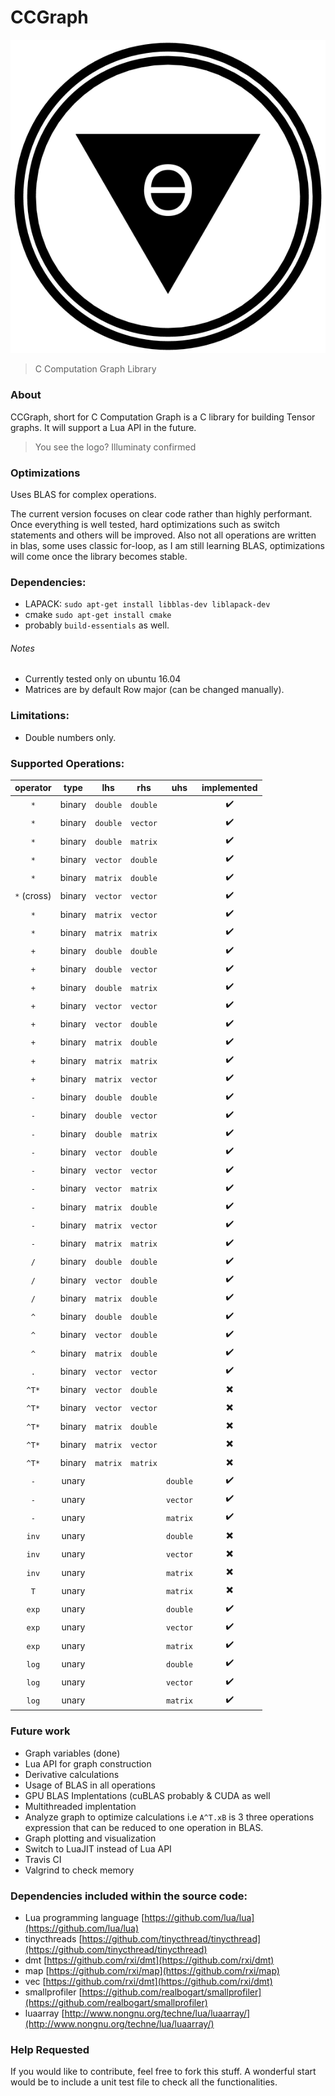 CCGraph
===

![resources/logo.png](resources/logo.png)

> C Computation Graph Library

### About

CCGraph, short for C Computation Graph is a C library for building Tensor graphs.
It will support a Lua API in the future.

> You see the logo? Illuminaty confirmed

### Optimizations
Uses BLAS for complex operations.

The current version focuses on clear code rather than highly performant.
Once everything is well tested, hard optimizations such as switch statements and others will be improved.
Also not all operations are written in blas, some uses classic for-loop, as I am still learning BLAS,
optimizations will come once the library becomes stable.

### Dependencies:

- LAPACK: `sudo apt-get install libblas-dev liblapack-dev`
- cmake `sudo apt-get install cmake`
- probably `build-essentials` as well.

###### Notes

- Currently tested only on ubuntu 16.04
- Matrices are by default Row major (can be changed manually).

### Limitations:
- Double numbers only.

### Supported Operations:

|operator|type|lhs|rhs|uhs|implemented|
|:---:|:---:|:---:|:---:|:---:|:---:|
|`*`|binary|`double`|`double`||:heavy_check_mark:|
|`*`|binary|`double`|`vector`||:heavy_check_mark:|
|`*`|binary|`double`|`matrix`||:heavy_check_mark:|
|`*`|binary|`vector`|`double`||:heavy_check_mark:|
|`*`|binary|`matrix`|`double`||:heavy_check_mark:|
|`*` (cross)|binary|`vector`|`vector`||:heavy_check_mark:|
|`*`|binary|`matrix`|`vector`||:heavy_check_mark:|
|`*`|binary|`matrix`|`matrix`||:heavy_check_mark:|
|`+`|binary|`double`|`double`||:heavy_check_mark:|
|`+`|binary|`double`|`vector`||:heavy_check_mark:|
|`+`|binary|`double`|`matrix`||:heavy_check_mark:|
|`+`|binary|`vector`|`vector`||:heavy_check_mark:|
|`+`|binary|`vector`|`double`||:heavy_check_mark:|
|`+`|binary|`matrix`|`double`||:heavy_check_mark:|
|`+`|binary|`matrix`|`matrix`||:heavy_check_mark:|
|`+`|binary|`matrix`|`vector`||:heavy_check_mark:|
|`-`|binary|`double`|`double`||:heavy_check_mark:|
|`-`|binary|`double`|`vector`||:heavy_check_mark:|
|`-`|binary|`double`|`matrix`||:heavy_check_mark:|
|`-`|binary|`vector`|`double`||:heavy_check_mark:|
|`-`|binary|`vector`|`vector`||:heavy_check_mark:|
|`-`|binary|`vector`|`matrix`||:heavy_check_mark:|
|`-`|binary|`matrix`|`double`||:heavy_check_mark:|
|`-`|binary|`matrix`|`vector`||:heavy_check_mark:|
|`-`|binary|`matrix`|`matrix`||:heavy_check_mark:|
|`/`|binary|`double`|`double`||:heavy_check_mark:|
|`/`|binary|`vector`|`double`||:heavy_check_mark:|
|`/`|binary|`matrix`|`double`||:heavy_check_mark:|
|`^`|binary|`double`|`double`||:heavy_check_mark:|
|`^`|binary|`vector`|`double`||:heavy_check_mark:|
|`^`|binary|`matrix`|`double`||:heavy_check_mark:|
|`.`|binary|`vector`|`vector`||:heavy_check_mark:|
|`^T*`|binary|`vector`|`double`||:heavy_multiplication_x:|
|`^T*`|binary|`vector`|`vector`||:heavy_multiplication_x:|
|`^T*`|binary|`matrix`|`double`||:heavy_multiplication_x:|
|`^T*`|binary|`matrix`|`vector`||:heavy_multiplication_x:|
|`^T*`|binary|`matrix`|`matrix`||:heavy_multiplication_x:|
|`-`|unary|||`double`|:heavy_check_mark:|
|`-`|unary|||`vector`|:heavy_check_mark:|
|`-`|unary|||`matrix`|:heavy_check_mark:|
|`inv`|unary|||`double`|:heavy_multiplication_x:|
|`inv`|unary|||`vector`|:heavy_multiplication_x:|
|`inv`|unary|||`matrix`|:heavy_multiplication_x:|
|`T`|unary|||`matrix`|:heavy_multiplication_x:|
|`exp`|unary|||`double`|:heavy_check_mark:|
|`exp`|unary|||`vector`|:heavy_check_mark:|
|`exp`|unary|||`matrix`|:heavy_check_mark:|
|`log`|unary|||`double`|:heavy_check_mark:|
|`log`|unary|||`vector`|:heavy_check_mark:|
|`log`|unary|||`matrix`|:heavy_check_mark:|

### Future work
- Graph variables (done)
- Lua API for graph construction
- Derivative calculations
- Usage of BLAS in all operations
- GPU BLAS Implentations (cuBLAS probably & CUDA as well
- Multithreaded implentation
- Analyze graph to optimize calculations i.e `A^T.xB` is 3 three operations expression that can be reduced to one operation in BLAS.
- Graph plotting and visualization
- Switch to LuaJIT instead of Lua API
- Travis CI
- Valgrind to check memory

### Dependencies included within the source code:
- Lua programming language [https://github.com/lua/lua](https://github.com/lua/lua)
- tinycthreads [https://github.com/tinycthread/tinycthread](https://github.com/tinycthread/tinycthread)
- dmt [https://github.com/rxi/dmt](https://github.com/rxi/dmt)
- map  [https://github.com/rxi/map](https://github.com/rxi/map)
- vec [https://github.com/rxi/dmt](https://github.com/rxi/dmt)
- smallprofiler [https://github.com/realbogart/smallprofiler](https://github.com/realbogart/smallprofiler)
- luaarray [http://www.nongnu.org/techne/lua/luaarray/](http://www.nongnu.org/techne/lua/luaarray/)

### Help Requested
If you would like to contribute, feel free to fork this stuff.
A wonderful start would be to include a unit test file to check all the functionalities.
